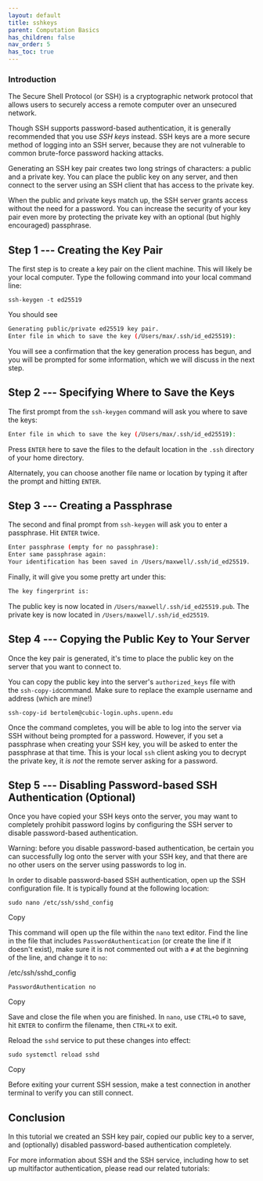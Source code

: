 ```yaml
---
layout: default
title: sshkeys
parent: Computation Basics
has_children: false
nav_order: 5
has_toc: true
---
```


### Introduction

The Secure Shell Protocol (or SSH) is a cryptographic network protocol that allows users to securely access a remote computer over an unsecured network.

Though SSH supports password-based authentication, it is generally recommended that you use *SSH keys* instead. SSH keys are a more secure method of logging into an SSH server, because they are not vulnerable to common brute-force password hacking attacks.

Generating an SSH key pair creates two long strings of characters: a public and a private key. You can place the public key on any server, and then connect to the server using an SSH client that has access to the private key.

When the public and private keys match up, the SSH server grants access without the need for a password. You can increase the security of your key pair even more by protecting the private key with an optional (but highly encouraged) passphrase.

Step 1 --- Creating the Key Pair
------------------------------

The first step is to create a key pair on the client machine. This will likely be your local computer. Type the following command into your local command line:

```bashe
ssh-keygen -t ed25519
```

You should see

```bash
Generating public/private ed25519 key pair.
Enter file in which to save the key (/Users/max/.ssh/id_ed25519):
```

You will see a confirmation that the key generation process has begun, and you will be prompted for some information, which we will discuss in the next step.

Step 2 --- Specifying Where to Save the Keys
------------------------------------------

The first prompt from the `ssh-keygen` command will ask you where to save the keys:

```bash
Enter file in which to save the key (/Users/max/.ssh/id_ed25519):
```

Press `ENTER` here to save the files to the default location in the `.ssh` directory of your home directory.

Alternately, you can choose another file name or location by typing it after the prompt and hitting `ENTER`.

Step 3 --- Creating a Passphrase
------------------------------

The second and final prompt from `ssh-keygen` will ask you to enter a passphrase. Hit `ENTER` twice.

```bash
Enter passphrase (empty for no passphrase): 
Enter same passphrase again: 
Your identification has been saved in /Users/maxwell/.ssh/id_ed25519.
```

Finally, it will give you some pretty art under this:
```bash
The key fingerprint is:
```

The public key is now located in `/Users/maxwell/.ssh/id_ed25519.pub`. The private key is now located in `/Users/maxwell/.ssh/id_ed25519`.

Step 4 --- Copying the Public Key to Your Server
----------------------------------------------

Once the key pair is generated, it's time to place the public key on the server that you want to connect to.

You can copy the public key into the server's `authorized_keys` file with the `ssh-copy-id`command. Make sure to replace the example username and address (which are mine!)

```
ssh-copy-id bertolem@cubic-login.uphs.upenn.edu
```

Once the command completes, you will be able to log into the server via SSH without being prompted for a password. However, if you set a passphrase when creating your SSH key, you will be asked to enter the passphrase at that time. This is your local `ssh` client asking you to decrypt the private key, it *is not* the remote server asking for a password.

Step 5 --- Disabling Password-based SSH Authentication (Optional)
---------------------------------------------------------------

Once you have copied your SSH keys onto the server, you may want to completely prohibit password logins by configuring the SSH server to disable password-based authentication.

Warning: before you disable password-based authentication, be certain you can successfully log onto the server with your SSH key, and that there are no other users on the server using passwords to log in.

In order to disable password-based SSH authentication, open up the SSH configuration file. It is typically found at the following location:

```
sudo nano /etc/ssh/sshd_config

```

Copy

This command will open up the file within the `nano` text editor. Find the line in the file that includes `PasswordAuthentication` (or create the line if it doesn't exist), make sure it is not commented out with a `#` at the beginning of the line, and change it to `no`:

/etc/ssh/sshd_config

```
PasswordAuthentication no
```

Copy

Save and close the file when you are finished. In `nano`, use `CTRL+O` to save, hit `ENTER` to confirm the filename, then `CTRL+X` to exit.

Reload the `sshd` service to put these changes into effect:

```
sudo systemctl reload sshd

```

Copy

Before exiting your current SSH session, make a test connection in another terminal to verify you can still connect.

Conclusion
----------

In this tutorial we created an SSH key pair, copied our public key to a server, and (optionally) disabled password-based authentication completely.

For more information about SSH and the SSH service, including how to set up multifactor authentication, please read our related tutorials:
